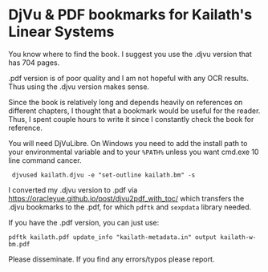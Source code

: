 # DjVu & PDF bookmarks for Kailath's Linear Systems 
You know where to find the book. I suggest you use the .djvu version that has 704 pages.

.pdf version is of poor quality and I am not hopeful with any OCR results. Thus using the .djvu version makes sense.

Since the book is relatively long and depends heavily on references on different chapters, I thought that a bookmark would be useful for the reader. Thus, I spent couple hours to write it since I constantly check the book for reference.

You will need DjVuLibre. On Windows you need to add the install path to your environmental variable and to your `%PATH%` unless you want cmd.exe 10 line command cancer.
```
 djvused kailath.djvu -e "set-outline kailath.bm" -s
```
I converted my .djvu version to .pdf via https://oracleyue.github.io/post/djvu2pdf_with_toc/ which transfers the .djvu bookmarks to the .pdf, for which `pdftk` and `sexpdata` library needed.

If you have the .pdf version, you can just use:
```
pdftk kailath.pdf update_info "kailath-metadata.in" output kailath-w-bm.pdf
```
Please disseminate. If you find any errors/typos please report.